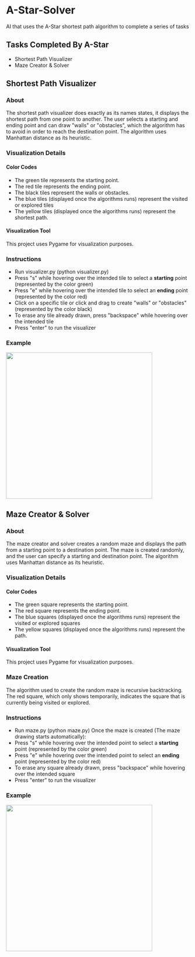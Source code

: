 # A-Star-Solver
AI that uses the A-Star shortest path algorithm to complete a series of tasks

## Tasks Completed By A-Star
* Shortest Path Visualizer
* Maze Creator & Solver

## Shortest Path Visualizer

### About
The shortest path visualizer does exactly as its names states, it displays the shortest path from one point to another. The user selects
a starting and ending point and can draw "walls" or "obstacles", which the algorithm has to avoid in order to reach the destination point. 
The algorithm uses Manhattan distance as its heuristic.

### Visualization Details

#### Color Codes
* The green tile represents the starting point.
* The red tile represents the ending point.
* The black tiles represent the walls or obstacles.
* The blue tiles (displayed once the algorithms runs) represent the visited or explored tiles
* The yellow tiles (displayed once the algorithms runs) represent the shortest path.

#### Visualization Tool
This project uses Pygame for visualization purposes. 

### Instructions
* Run visualizer.py (python visualizer.py)
* Press "s" while hovering over the intended tile to select a <b>starting</b> point (represented by the color green)
* Press "e" while hovering over the intended tile to select an <b>ending</b> point (represented by the color red)
* Click on a specific tile or click and drag to create "walls" or "obstacles" (represented by the color black)
* To erase any tile already drawn, press "backspace" while hovering over the intended tile
* Press "enter" to run the visualizer

### Example
<img src="gifs/Visualizer.gif" width="400" height="400" />

## Maze Creator & Solver

### About
The maze creator and solver creates a random maze and displays the path from a starting point to a destination point. The maze is created randomly, and the user can specify a starting and destination point. The algorithm uses Manhattan distance as its heuristic. 

### Visualization Details

#### Color Codes
* The green square represents the starting point.
* The red square represents the ending point.
* The blue squares (displayed once the algorithms runs) represent the visited or explored squares
* The yellow squares (displayed once the algorithms runs) represent the path.

#### Visualization Tool
This project uses Pygame for visualization purposes.

### Maze Creation
The algorithm used to create the random maze is recursive backtracking. The red square, which only shows temporarily, indicates the square
that is currently being visited or explored. 

### Instructions
* Run maze.py (python maze.py)
Once the maze is created (The maze drawing starts automatically):
* Press "s" while hovering over the intended point to select a <b>starting</b> point (represented by the color green)
* Press "e" while hovering over the intended point to select an <b>ending</b> point (represented by the color red)
* To erase any square already drawn, press "backspace" while hovering over the intended square
* Press "enter" to run the visualizer

### Example
<img src="gifs/Maze.gif" width="400" height="400" />



